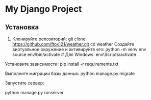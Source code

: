 # My Django Project

## Установка

1. Клонируйте репозиторий:
   git clone https://github.com/ftox121/weather.git
   cd weather
Создайте виртуальное окружение и активируйте его:
python -m venv env
source env/bin/activate  # Для Windows: env\Scripts\activate

Установите зависимости:
pip install -r requirements.txt

Выполните миграции базы данных:
python manage.py migrate

Запустите сервер:

python manage.py runserver
